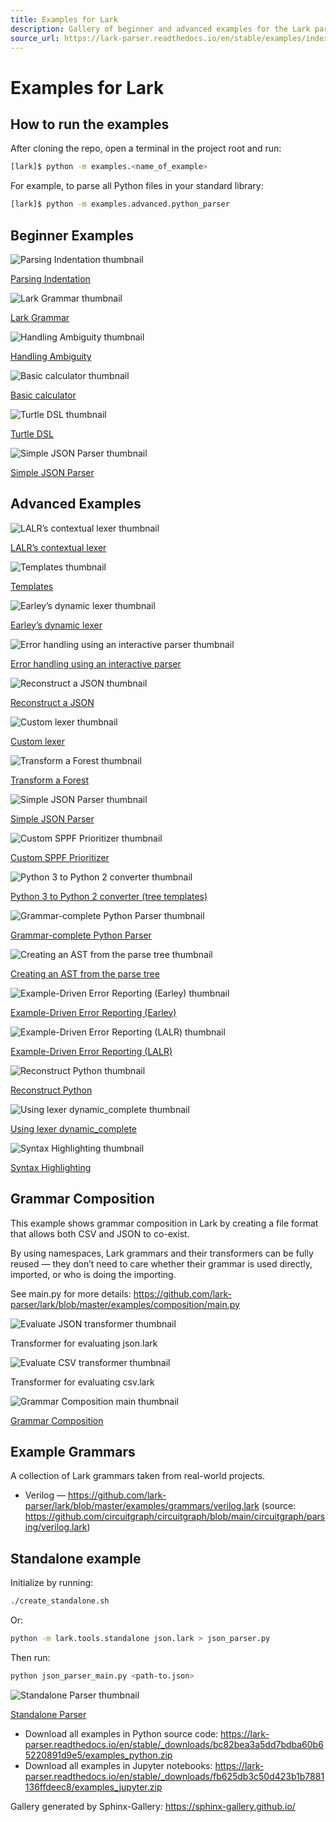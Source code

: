 ```yaml
---
title: Examples for Lark
description: Gallery of beginner and advanced examples for the Lark parsing library, including grammar composition and a standalone parser. Instructions included for running examples from the repository.
source_url: https://lark-parser.readthedocs.io/en/stable/examples/index.html
---
```


# Examples for Lark

## How to run the examples

After cloning the repo, open a terminal in the project root and run:

```bash
[lark]$ python -m examples.<name_of_example>
```

For example, to parse all Python files in your standard library:

```bash
[lark]$ python -m examples.advanced.python_parser
```

## Beginner Examples

![Parsing Indentation thumbnail](https://lark-parser.readthedocs.io/en/stable/_images/sphx_glr_indented_tree_thumb.png)

[Parsing Indentation](https://lark-parser.readthedocs.io/en/stable/examples/indented_tree.html#sphx-glr-examples-indented-tree-py)

![Lark Grammar thumbnail](https://lark-parser.readthedocs.io/en/stable/_images/sphx_glr_lark_grammar_thumb.png)

[Lark Grammar](https://lark-parser.readthedocs.io/en/stable/examples/lark_grammar.html#sphx-glr-examples-lark-grammar-py)

![Handling Ambiguity thumbnail](https://lark-parser.readthedocs.io/en/stable/_images/sphx_glr_fruitflies_thumb.png)

[Handling Ambiguity](https://lark-parser.readthedocs.io/en/stable/examples/fruitflies.html#sphx-glr-examples-fruitflies-py)

![Basic calculator thumbnail](https://lark-parser.readthedocs.io/en/stable/_images/sphx_glr_calc_thumb.png)

[Basic calculator](https://lark-parser.readthedocs.io/en/stable/examples/calc.html#sphx-glr-examples-calc-py)

![Turtle DSL thumbnail](https://lark-parser.readthedocs.io/en/stable/_images/sphx_glr_turtle_dsl_thumb.png)

[Turtle DSL](https://lark-parser.readthedocs.io/en/stable/examples/turtle_dsl.html#sphx-glr-examples-turtle-dsl-py)

![Simple JSON Parser thumbnail](https://lark-parser.readthedocs.io/en/stable/_images/sphx_glr_json_parser_thumb.png)

[Simple JSON Parser](https://lark-parser.readthedocs.io/en/stable/examples/json_parser.html#sphx-glr-examples-json-parser-py)

## Advanced Examples

![LALR’s contextual lexer thumbnail](https://lark-parser.readthedocs.io/en/stable/_images/sphx_glr_conf_lalr_thumb.png)

[LALR’s contextual lexer](https://lark-parser.readthedocs.io/en/stable/examples/advanced/conf_lalr.html#sphx-glr-examples-advanced-conf-lalr-py)

![Templates thumbnail](https://lark-parser.readthedocs.io/en/stable/_images/sphx_glr_templates_thumb.png)

[Templates](https://lark-parser.readthedocs.io/en/stable/examples/advanced/templates.html#sphx-glr-examples-advanced-templates-py)

![Earley’s dynamic lexer thumbnail](https://lark-parser.readthedocs.io/en/stable/_images/sphx_glr_conf_earley_thumb.png)

[Earley’s dynamic lexer](https://lark-parser.readthedocs.io/en/stable/examples/advanced/conf_earley.html#sphx-glr-examples-advanced-conf-earley-py)

![Error handling using an interactive parser thumbnail](https://lark-parser.readthedocs.io/en/stable/_images/sphx_glr_error_handling_thumb.png)

[Error handling using an interactive parser](https://lark-parser.readthedocs.io/en/stable/examples/advanced/error_handling.html#sphx-glr-examples-advanced-error-handling-py)

![Reconstruct a JSON thumbnail](https://lark-parser.readthedocs.io/en/stable/_images/sphx_glr_reconstruct_json_thumb.png)

[Reconstruct a JSON](https://lark-parser.readthedocs.io/en/stable/examples/advanced/reconstruct_json.html#sphx-glr-examples-advanced-reconstruct-json-py)

![Custom lexer thumbnail](https://lark-parser.readthedocs.io/en/stable/_images/sphx_glr_custom_lexer_thumb.png)

[Custom lexer](https://lark-parser.readthedocs.io/en/stable/examples/advanced/custom_lexer.html#sphx-glr-examples-advanced-custom-lexer-py)

![Transform a Forest thumbnail](https://lark-parser.readthedocs.io/en/stable/_images/sphx_glr_tree_forest_transformer_thumb.png)

[Transform a Forest](https://lark-parser.readthedocs.io/en/stable/examples/advanced/tree_forest_transformer.html#sphx-glr-examples-advanced-tree-forest-transformer-py)

![Simple JSON Parser thumbnail](https://lark-parser.readthedocs.io/en/stable/_images/sphx_glr__json_parser_thumb.png)

[Simple JSON Parser](https://lark-parser.readthedocs.io/en/stable/examples/advanced/_json_parser.html#sphx-glr-examples-advanced-json-parser-py)

![Custom SPPF Prioritizer thumbnail](https://lark-parser.readthedocs.io/en/stable/_images/sphx_glr_prioritizer_thumb.png)

[Custom SPPF Prioritizer](https://lark-parser.readthedocs.io/en/stable/examples/advanced/prioritizer.html#sphx-glr-examples-advanced-prioritizer-py)

![Python 3 to Python 2 converter thumbnail](https://lark-parser.readthedocs.io/en/stable/_images/sphx_glr_py3to2_thumb.png)

[Python 3 to Python 2 converter (tree templates)](https://lark-parser.readthedocs.io/en/stable/examples/advanced/py3to2.html#sphx-glr-examples-advanced-py3to2-py)

![Grammar-complete Python Parser thumbnail](https://lark-parser.readthedocs.io/en/stable/_images/sphx_glr_python_parser_thumb.png)

[Grammar-complete Python Parser](https://lark-parser.readthedocs.io/en/stable/examples/advanced/python_parser.html#sphx-glr-examples-advanced-python-parser-py)

![Creating an AST from the parse tree thumbnail](https://lark-parser.readthedocs.io/en/stable/_images/sphx_glr_create_ast_thumb.png)

[Creating an AST from the parse tree](https://lark-parser.readthedocs.io/en/stable/examples/advanced/create_ast.html#sphx-glr-examples-advanced-create-ast-py)

![Example-Driven Error Reporting (Earley) thumbnail](https://lark-parser.readthedocs.io/en/stable/_images/sphx_glr_error_reporting_earley_thumb.png)

[Example-Driven Error Reporting (Earley)](https://lark-parser.readthedocs.io/en/stable/examples/advanced/error_reporting_earley.html#sphx-glr-examples-advanced-error-reporting-earley-py)

![Example-Driven Error Reporting (LALR) thumbnail](https://lark-parser.readthedocs.io/en/stable/_images/sphx_glr_error_reporting_lalr_thumb.png)

[Example-Driven Error Reporting (LALR)](https://lark-parser.readthedocs.io/en/stable/examples/advanced/error_reporting_lalr.html#sphx-glr-examples-advanced-error-reporting-lalr-py)

![Reconstruct Python thumbnail](https://lark-parser.readthedocs.io/en/stable/_images/sphx_glr_reconstruct_python_thumb.png)

[Reconstruct Python](https://lark-parser.readthedocs.io/en/stable/examples/advanced/reconstruct_python.html#sphx-glr-examples-advanced-reconstruct-python-py)

![Using lexer dynamic_complete thumbnail](https://lark-parser.readthedocs.io/en/stable/_images/sphx_glr_dynamic_complete_thumb.png)

[Using lexer dynamic_complete](https://lark-parser.readthedocs.io/en/stable/examples/advanced/dynamic_complete.html#sphx-glr-examples-advanced-dynamic-complete-py)

![Syntax Highlighting thumbnail](https://lark-parser.readthedocs.io/en/stable/_images/sphx_glr_qscintilla_json_thumb.png)

[Syntax Highlighting](https://lark-parser.readthedocs.io/en/stable/examples/advanced/qscintilla_json.html#sphx-glr-examples-advanced-qscintilla-json-py)

## Grammar Composition

This example shows grammar composition in Lark by creating a file format that allows both CSV and JSON to co-exist.

By using namespaces, Lark grammars and their transformers can be fully reused — they don’t need to care whether their grammar is used directly, imported, or who is doing the importing.

See main.py for more details: https://github.com/lark-parser/lark/blob/master/examples/composition/main.py

![Evaluate JSON transformer thumbnail](https://lark-parser.readthedocs.io/en/stable/_images/sphx_glr_eval_json_thumb.png)

Transformer for evaluating json.lark

![Evaluate CSV transformer thumbnail](https://lark-parser.readthedocs.io/en/stable/_images/sphx_glr_eval_csv_thumb.png)

Transformer for evaluating csv.lark

![Grammar Composition main thumbnail](https://lark-parser.readthedocs.io/en/stable/_images/sphx_glr_main_thumb.png)

[Grammar Composition](https://lark-parser.readthedocs.io/en/stable/examples/composition/main.html#sphx-glr-examples-composition-main-py)

## Example Grammars

A collection of Lark grammars taken from real-world projects.

- Verilog — https://github.com/lark-parser/lark/blob/master/examples/grammars/verilog.lark (source: https://github.com/circuitgraph/circuitgraph/blob/main/circuitgraph/parsing/verilog.lark)

## Standalone example

Initialize by running:

```bash
./create_standalone.sh
```

Or:

```bash
python -m lark.tools.standalone json.lark > json_parser.py
```

Then run:

```bash
python json_parser_main.py <path-to.json>
```

![Standalone Parser thumbnail](https://lark-parser.readthedocs.io/en/stable/_images/sphx_glr_json_parser_main_thumb.png)

[Standalone Parser](https://lark-parser.readthedocs.io/en/stable/examples/standalone/json_parser_main.html#sphx-glr-examples-standalone-json-parser-main-py)

- Download all examples in Python source code: https://lark-parser.readthedocs.io/en/stable/_downloads/bc82bea3a5dd7bdba60b65220891d9e5/examples_python.zip
- Download all examples in Jupyter notebooks: https://lark-parser.readthedocs.io/en/stable/_downloads/fb625db3c50d423b1b7881136ffdeec8/examples_jupyter.zip

Gallery generated by Sphinx-Gallery: https://sphinx-gallery.github.io/
